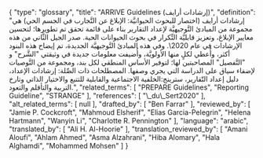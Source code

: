{
    "type": "glossary",
    "title": "ARRIVE Guidelines (إرشادات أرايف)",
    "definition": "إرشادات أرايف (اختصار للبحوث الحيوانيَّة: الإبلاغ عن التَّجارب في الجسم الحي) هي مجموعة من المبادئ التَّوجيهيَّة لإعداد التقارير بناء على قائمة تحقق تم تطويرها؛ لتحسين معايير الإبلاغ، وتعزيز قابليَّة التِّكرار في بحوث الحيوانات الحية.  صدر الجيل الثَّاني من هذه الإرشادات في عام 2020\\. وفي هذه المبادئ التَّوجيهيَّة الجديدة، تم إيضاح هذه البنود أكثر، وأُعطي لكلٍ منها الأولويَّة، وأُضيفت معلومات جديدة في وثيقتي \"الشَّرح\" و \"التَّفصيل\" المصاحبتين لها؛ لتوفير الأساس المنطقي لكل بند، ومجموعة من التَّوصيات لإضفاء سياق على الدراسة التي يجري وصفها.  المصطلحات ذات الصِّلة: إرشادات الإعداد، دليل إعداد التّقارير، سترينج:الخلفية الاجتماعية والقابلية للتتبع والاختيار الذاتي وتارخ التربية والتأقلم والتعود.",
    "related_terms": [
        "PREPARE Guidelines",
        "Reporting Guideline",
        "STRANGE"
    ],
    "references": [
        "\\_du\\_Sert2020"
    ],
    "alt_related_terms": [
        null
    ],
    "drafted_by": [
        "Ben Farrar"
    ],
    "reviewed_by": [
        "Jamie P. Cockcroft",
        "Mahmoud Elsherif",
        "Elias Garcia-Pelegrin",
        "Helena Hartmann",
        "Wanyin Li",
        "Charlotte R. Pennington"
    ],
    "language": "arabic",
    "translated_by": [
        "Ali H. Al-Hoorie"
    ],
    "translation_reviewed_by": [
        "Amani Aloufi",
        "Ahlam Ahmed",
        "Asma Alzahrani",
        "Hiba Alomary",
        "Hala Alghamdi",
        "Mohammed Mohsen"
    ]
}